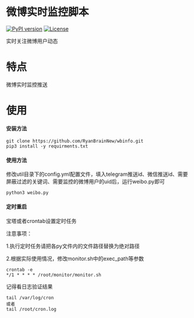 微博实时监控脚本
===========================================

[![PyPI version](https://img.shields.io/badge/python-3-blue.svg)](https://www.python.org/)  [![License](https://img.shields.io/badge/license-GPLv2-red.svg)](https://raw.githubusercontent.com/sqlmapproject/sqlmap/master/LICENSE) 

实时关注微博用户动态

特点
====

微博实时监控推送

使用
====

#### 安装方法

~~~~~~~~~~~~~~~~~~~~~~~~~~~~~~~~~~~~~~~~~~~~~~~~~~~~~~~~~~~~~~~~~~~~~~~~~~~~~~~~
git clone https://github.com/RyanBrainNew/wbinfo.git
pip3 install -y requirments.txt
~~~~~~~~~~~~~~~~~~~~~~~~~~~~~~~~~~~~~~~~~~~~~~~~~~~~~~~~~~~~~~~~~~~~~~~~~~~~~~~~

#### 使用方法

修改util目录下的config.yml配置文件，填入telegram推送id、微信推送id、需要屏蔽过滤的关键词、需要监控的微博用户的uid后，运行weibo.py即可

~~~~~~~~~~~~~~~~~~~~~~~~~~~~~~~~~~~~~~~~~~~~~~~~~~~~~~~~~~~~~~~~~~~~~~~~~~~~~~~~
python3 weibo.py
~~~~~~~~~~~~~~~~~~~~~~~~~~~~~~~~~~~~~~~~~~~~~~~~~~~~~~~~~~~~~~~~~~~~~~~~~~~~~~~~

#### 定时重启

宝塔或者crontab设置定时任务

注意事项：

1.执行定时任务请把各py文件内的文件路径替换为绝对路径

2.根据实际使用情况，修改monitor.sh中的exec_path等参数

```
crontab -e
*/1 * * * * /root/monitor/monitor.sh
```

记得看日志验证结果

```
tail /var/log/cron
或者
tail /root/cron.log
```
